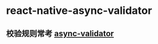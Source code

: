# react-native-async-validator

## 校验规则常考 [async-validator](https://www.npmjs.com/package/async-validator "async-validator")
